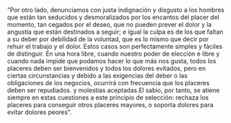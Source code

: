 "Por otro lado, denunciamos con justa indignación y disgusto a los hombres que están tan seducidos y
desmoralizados por los encantos del placer del momento, tan cegados por el deseo, que no pueden prever el
dolor y la angustia que están destinados a seguir; e igual la culpa es de los que faltan a su deber por
debilidad de la voluntad, que es lo mismo que decir por rehuir el trabajo y el dolor. Estos casos son
perfectamente simples y fáciles de distinguir. En una hora libre, cuando nuestro poder de elección e
libre y cuando nada impide que podamos hacer lo que más nos gusta, todos los placeres deben ser 
bienvenidos y todos los dolores evitados, pero en ciertas circunstancias y debido a las exigencias del
deber o las obligaciones de los negocios, ocurrirá con frecuencia que los placeres deben ser repudiados.
y molestias aceptadas.El sabio, por tanto, se atiene siempre en estas cuestiones a este principio de
selección: rechaza los placeres para conseguir otros placeres mayores, o soporta dolores para evitar
dolores peores".